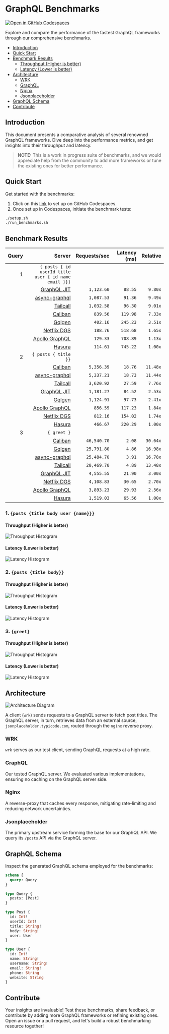 # GraphQL Benchmarks <!-- omit from toc -->

[![Open in GitHub Codespaces](https://github.com/codespaces/badge.svg)](https://codespaces.new/tailcallhq/graphql-benchmarks)

Explore and compare the performance of the fastest GraphQL frameworks through our comprehensive benchmarks.

- [Introduction](#introduction)
- [Quick Start](#quick-start)
- [Benchmark Results](#benchmark-results)
  - [Throughput (Higher is better)](#throughput-higher-is-better)
  - [Latency (Lower is better)](#latency-lower-is-better)
- [Architecture](#architecture)
  - [WRK](#wrk)
  - [GraphQL](#graphql)
  - [Nginx](#nginx)
  - [Jsonplaceholder](#jsonplaceholder)
- [GraphQL Schema](#graphql-schema)
- [Contribute](#contribute)

[Tailcall]: https://github.com/tailcallhq/tailcall
[Gqlgen]: https://github.com/99designs/gqlgen
[Apollo GraphQL]: https://github.com/apollographql/apollo-server
[Netflix DGS]: https://github.com/netflix/dgs-framework
[Caliban]: https://github.com/ghostdogpr/caliban
[async-graphql]: https://github.com/async-graphql/async-graphql
[Hasura]: https://github.com/hasura/graphql-engine
[GraphQL JIT]: https://github.com/zalando-incubator/graphql-jit

## Introduction

This document presents a comparative analysis of several renowned GraphQL frameworks. Dive deep into the performance metrics, and get insights into their throughput and latency.

> **NOTE:** This is a work in progress suite of benchmarks, and we would appreciate help from the community to add more frameworks or tune the existing ones for better performance.

## Quick Start

Get started with the benchmarks:

1. Click on this [link](https://codespaces.new/tailcallhq/graphql-benchmarks) to set up on GitHub Codespaces.
2. Once set up in Codespaces, initiate the benchmark tests:

```bash
./setup.sh
./run_benchmarks.sh
```

## Benchmark Results

<!-- PERFORMANCE_RESULTS_START -->

| Query | Server | Requests/sec | Latency (ms) | Relative |
|-------:|--------:|--------------:|--------------:|---------:|
| 1 | `{ posts { id userId title user { id name email }}}` |
|| [GraphQL JIT] | `1,123.60` | `88.55` | `9.80x` |
|| [async-graphql] | `1,087.53` | `91.36` | `9.49x` |
|| [Tailcall] | `1,032.58` | `96.30` | `9.01x` |
|| [Caliban] | `839.56` | `119.98` | `7.33x` |
|| [Gqlgen] | `402.16` | `245.23` | `3.51x` |
|| [Netflix DGS] | `188.76` | `518.68` | `1.65x` |
|| [Apollo GraphQL] | `129.33` | `708.89` | `1.13x` |
|| [Hasura] | `114.61` | `745.22` | `1.00x` |
| 2 | `{ posts { title }}` |
|| [Caliban] | `5,356.39` | `18.76` | `11.48x` |
|| [async-graphql] | `5,337.21` | `18.73` | `11.44x` |
|| [Tailcall] | `3,620.92` | `27.59` | `7.76x` |
|| [GraphQL JIT] | `1,181.27` | `84.52` | `2.53x` |
|| [Gqlgen] | `1,124.91` | `97.73` | `2.41x` |
|| [Apollo GraphQL] | `856.59` | `117.23` | `1.84x` |
|| [Netflix DGS] | `812.16` | `154.02` | `1.74x` |
|| [Hasura] | `466.67` | `220.29` | `1.00x` |
| 3 | `{ greet }` |
|| [Caliban] | `46,540.70` | `2.08` | `30.64x` |
|| [Gqlgen] | `25,791.80` | `4.86` | `16.98x` |
|| [async-graphql] | `25,484.70` | `3.91` | `16.78x` |
|| [Tailcall] | `20,469.70` | `4.89` | `13.48x` |
|| [GraphQL JIT] | `4,555.55` | `21.90` | `3.00x` |
|| [Netflix DGS] | `4,108.83` | `30.65` | `2.70x` |
|| [Apollo GraphQL] | `3,893.23` | `29.93` | `2.56x` |
|| [Hasura] | `1,519.03` | `65.56` | `1.00x` |

<!-- PERFORMANCE_RESULTS_END -->



### 1. `{posts {title body user {name}}}`
#### Throughput (Higher is better)

![Throughput Histogram](assets/req_sec_histogram1.png)

#### Latency (Lower is better)

![Latency Histogram](assets/latency_histogram1.png)

### 2. `{posts {title body}}`
#### Throughput (Higher is better)

![Throughput Histogram](assets/req_sec_histogram2.png)

#### Latency (Lower is better)

![Latency Histogram](assets/latency_histogram2.png)

### 3. `{greet}`
#### Throughput (Higher is better)

![Throughput Histogram](assets/req_sec_histogram3.png)

#### Latency (Lower is better)

![Latency Histogram](assets/latency_histogram3.png)

## Architecture

![Architecture Diagram](assets/architecture.png)

A client (`wrk`) sends requests to a GraphQL server to fetch post titles. The GraphQL server, in turn, retrieves data from an external source, `jsonplaceholder.typicode.com`, routed through the `nginx` reverse proxy.

### WRK

`wrk` serves as our test client, sending GraphQL requests at a high rate.

### GraphQL

Our tested GraphQL server. We evaluated various implementations, ensuring no caching on the GraphQL server side.

### Nginx

A reverse-proxy that caches every response, mitigating rate-limiting and reducing network uncertainties.

### Jsonplaceholder

The primary upstream service forming the base for our GraphQL API. We query its `/posts` API via the GraphQL server.

## GraphQL Schema

Inspect the generated GraphQL schema employed for the benchmarks:

```graphql
schema {
  query: Query
}

type Query {
  posts: [Post]
}

type Post {
  id: Int!
  userId: Int!
  title: String!
  body: String!
  user: User
}

type User {
  id: Int!
  name: String!
  username: String!
  email: String!
  phone: String
  website: String
}
```

## Contribute

Your insights are invaluable! Test these benchmarks, share feedback, or contribute by adding more GraphQL frameworks or refining existing ones. Open an issue or a pull request, and let's build a robust benchmarking resource together!
